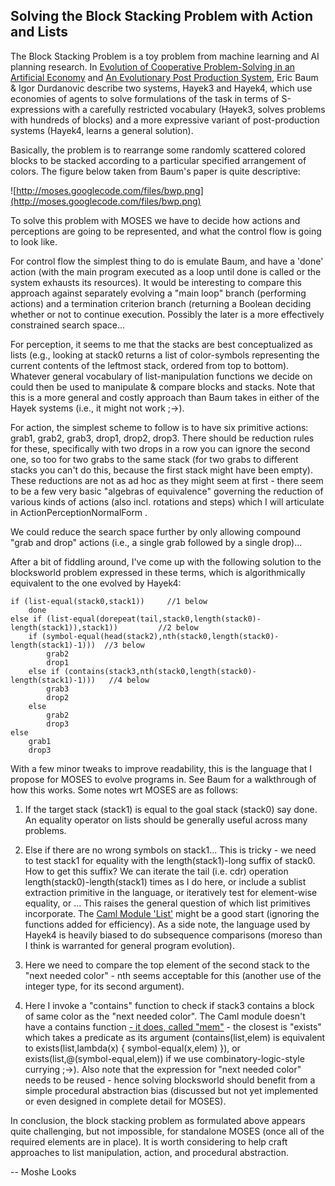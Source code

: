 ## Solving the Block Stacking Problem with Action and Lists ##

The Block Stacking Problem is a toy problem from machine learning and AI planning research. In [Evolution of Cooperative Problem-Solving in an Artificial Economy](http://whatisthought.com/hayek32000.pdf) and [An Evolutionary Post Production System](http://whatisthought.com/ptech.pdf), Eric Baum & Igor Durdanovic describe two systems, Hayek3 and Hayek4, which use economies of agents to solve formulations of the task in terms of S-expressions with a carefully restricted vocabulary (Hayek3, solves problems with hundreds of blocks) and a more expressive variant of post-production systems (Hayek4, learns a general solution).

Basically, the problem is to rearrange some randomly scattered colored blocks to be stacked according to a particular specified arrangement of colors. The figure below taken from Baum's paper is quite descriptive:

![http://moses.googlecode.com/files/bwp.png](http://moses.googlecode.com/files/bwp.png)

To solve this problem with MOSES we have to decide how actions and perceptions are going to be represented, and what the control flow is going to look like.

For control flow the simplest thing to do is emulate Baum, and have a 'done' action (with the main program executed as a loop until done is called or the system exhausts its resources). It would be interesting to compare this approach against separately evolving a "main loop" branch (performing actions) and a termination criterion branch (returning a Boolean deciding whether or not to continue execution. Possibly the later is a more effectively constrained search space...

For perception, it seems to me that the stacks are best conceptualized as lists (e.g., looking at stack0 returns a list of color-symbols representing the current contents of the leftmost stack, ordered from top to bottom). Whatever general vocabulary of list-manipulation functions we decide on could then be used to manipulate & compare blocks and stacks. Note that this is a more general and costly approach than Baum takes in either of the Hayek systems (i.e., it might not work ;->).

For action, the simplest scheme to follow is to have six primitive actions: grab1, grab2, grab3, drop1, drop2, drop3. There should be reduction rules for these, specifically with two drops in a row you can ignore the second one, so too for two grabs to the same stack (for two grabs to different stacks you can't do this, because the first stack might have been empty). These reductions are not as ad hoc as they might seem at first - there seem to be a few very basic "algebras of equivalence" governing the reduction of various kinds of actions (also incl. rotations and steps) which I will articulate in ActionPerceptionNormalForm .

We could reduce the search space further by only allowing compound "grab and drop" actions (i.e., a single grab followed by a single drop)...

After a bit of fiddling around, I've come up with the following solution to the blocksworld problem expressed in these terms, which is algorithmically equivalent to the one evolved by Hayek4:
```
if (list-equal(stack0,stack1))     //1 below
	done
else if (list-equal(dorepeat(tail,stack0,length(stack0)-length(stack1)),stack1))         //2 below
	if (symbol-equal(head(stack2),nth(stack0,length(stack0)-length(stack1)-1)))  //3 below
		grab2
		drop1
	else if (contains(stack3,nth(stack0,length(stack0)-length(stack1)-1)))   //4 below
		grab3
		drop2
	else
		grab2
		drop3
else
	grab1
	drop3
```

With a few minor tweaks to improve readability, this is the language that I propose for MOSES to evolve programs in. See Baum for a walkthrough of how this works. Some notes wrt MOSES  are as follows:

1) If the target stack (stack1) is equal to the goal stack (stack0) say done. An equality operator on lists should be generally useful across many problems.

2) Else if there are no wrong symbols on stack1... This is tricky - we need to test stack1 for equality with the length(stack1)-long suffix of stack0. How to get this suffix? We can iterate the tail (i.e. cdr) operation length(stack0)-length(stack1) times as I do here, or include a sublist extraction primitive in the language, or iteratively test for element-wise equality, or ... This raises the general question of which list primitives incorporate. The [Caml Module 'List'](http://caml.inria.fr/pub/docs/manual-ocaml/libref/List.html) might be a good start (ignoring the functions added for efficiency). As a side note, the language used by Hayek4 is heavily biased to do subsequence comparisons (moreso than I think is warranted for general program evolution).

3) Here we need to compare the top element of the second stack to the "next needed color" - nth seems acceptable for this (another use of the integer type, for its second argument).

4) Here I invoke a "contains" function to check if stack3 contains a block of same color as the "next needed color". The Caml module doesn't have a contains function  [- it does, called "mem"](correction.md) - the closest is "exists" which takes a predicate as its argument (contains(list,elem) is equivalent to exists(list,lambda(x) { symbol-equal(x,elem) }), or exists(list,@(symbol-equal,elem)) if we use combinatory-logic-style currying ;->). Also note that the expression for "next needed color" needs to be reused - hence solving blocksworld should benefit from a simple procedural abstraction bias (discussed but not yet implemented or even designed in complete detail for MOSES).

In conclusion, the block stacking problem as formulated above appears quite challenging, but not impossible, for standalone MOSES (once all of the required elements are in place). It is worth considering to help craft approaches to list manipulation, action, and procedural abstraction.


-- Moshe Looks